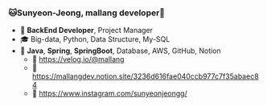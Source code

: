 ### 🐱Sunyeon-Jeong, mallang developer🐰
- 🎀 **BackEnd Developer**, Project Manager
- 🎓 Big-data, Python, Data Structure, My-SQL
- 🌈 **Java**, **Spring**, **SpringBoot**, Database, AWS, GitHub, Notion
  - 📎 https://velog.io/@mallang
  - 📎 https://mallangdev.notion.site/3236d616fae040ccb977c7f35abaec84
  - 📎 https://www.instagram.com/sunyeonjeongg/
